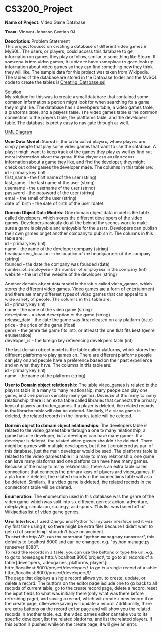 # CS3200_Project

**Name of Project:** Video Game Database

**Team:** Vincent Johnson Section 03

**Description:**
Problem Statement\
This project focuses on creating a database of different video games in MySQL. The users, or players, could access this database to get information on games they play or follow, similar to something like Steam. If someone is into video games, it is nice to have someplace to go to look up information about video games so they can find something new they think they will like.
The sample data for this project was taken from Wikipedia. The tables of the database are stored in the [Database](database) folder and the MySQL code to create the tables is [Creating_Database.sql](Creating_Database.sql)

Solution\
My solution for this was to create a small database that contained some common information a person might look for when searching for a game they might like. The database has a developers table, a video games table, a platforms table, and a players table. The video games table is the common connection to the players table, the platforms table, and the developers table. The database is pretty easy to navigate through as well.

[UML Diagram](db_design_final_project_UML.pdf)


**User Data Model:**
Stored in the table called players, where players are simply people that play some video games that want to use the database. A player might want to keep track of the games they play as well as find out more information about the game. If the player can easily access information about a game they like, and find the developer, they might check out other games the developer made.
The columns in this table are:\
id - primary key (int)\
first_name - the first name of the user (string)\
last_name - the last name of the user (string)\
username - the username of the user (string)\
password - the password of the user (string)\
email - the email of the user (string)\
date_of_birth - the date of birth of the user (date)

**Domain Object Data Models:**
One domain object data model is the table called developers, which stores the different developers of the video games. Developers basically do all the behind the scenes work to make sure a game is playable and enjoyable for the users. Developers can publish their own games or get another company to publish it.
The columns in this table are:\
id - primary key (int)\
name - the name of the developer company (string)\
headquarters_location - the location of the headquarters of the company (string)\
founded - the date the company was founded (date)\
number_of_employees - the number of employees in the company (int)\
website - the url of the website of the developer (string)

Another domain object data model is the table called video_games, which stores the different video games. Video games are a form of entertainment and there are many different types of video games that can appeal to a wide variety of people. 
The columns in this table are:\
id - primary key (int)\
name - the name of the video game (string)\
description - a short description of the game (string)\
release_date - the date the game was first released on any platform (date)\
price - the price of the game (float)\
genre - the genre the game fits into, or at least the one that fits best (genre enumeration)\
developer_id - the foreign key referencing developers table (int)

The last domain object model is the table called platforms, which stores the different platforms to play games on. There are different platforms people can play on and people have a preference based on their past experience and on what they have.
The columns in this table are:\
id - primary key (int)\
name - the name of the platform (string)

**User to Domain object relationship:**
The table video_games is related to the players table in a many to many relationship, many people can play one game, and one person can play many games.
Because of the many to many relationship, there is an extra table called libraries that connects the primary keys of players and video_games. If a player is deleted, the related records in the libraries table will also be deleted. Similarly, if a video game is deleted, the related records in the libraries table will be deleted.

**Domain object to domain object relationships:**
The developers table is related to the video_games table through a one to many relationship, a game has one developer, but a developer can have many games. If a developer is deleted, the related video games shouldn't be deleted. There might be games with multiple developers, but it isn't considered as part of this database, just the main developer would be used.
The platforms table is related to the video_games table in a many to many relationship, one game can have many platforms and one platform can have have many games.
Because of the many to many relationship, there is an extra table called connections that connects the primary keys of players and video_games. If a platform is deleted, the related records in the connections table will also be deleted. Similarly, if a video game is deleted, the related records in the connections table will be deleted.

**Enumeration:**
The enumeration used in this database was the genre of the video game, which was split into six different genres:
action, adventure, roleplaying, simulation, strategy, and sports. This list was based off of Wikipedias list of video game genres.

**User Interface:**
I used Django and Python for my user interface and it was my first time using it, so there might be extra files because I didn't want to get rid of something I shouldn't have on accident.\
To start the http API, run the command "python manage.py runserver", this defaults to localhost 8000 and can be changed, e.g. "python manage.py runserver 8080".\
To read the records in a table, you can use the buttons or type the url, e.g. to go to homepage: http://localhost:8000/project/, to go to all records of a table [developers, videogames, platforms, players]: http://localhost:8000/project/developers/, to go to a single record of a table: http://localhost:8000/project/developers/1/ \
The page that displays a single record allows you to create, update, or delete a record. The buttons on the editor page include one to go back to all records of current table, go to the create record page, delete a record, reset the input fields to what was initially there (only what was there before refreshing page), and saving a record, which will create a new record if on the create page, otherwise saving will update a record.
Additionally, there are extra buttons on the record editor page and will show you the related records in another table, e.g. the video games editor can take you to its specific developer, list the related platforms, and list the related players. If this button is pushed while on the create page, it will give an error.





